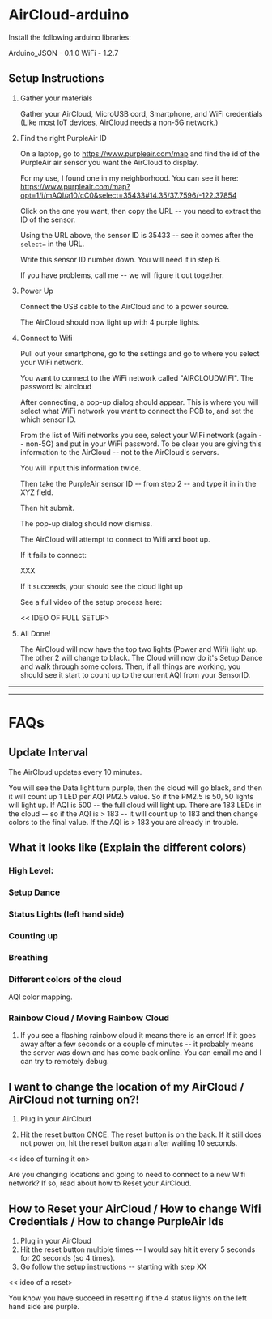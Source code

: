 # AirCloud-arduino

Install the following arduino libraries:

Arduino_JSON - 0.1.0
WiFi - 1.2.7


## Setup Instructions

1. Gather your materials

   Gather your AirCloud, MicroUSB cord, Smartphone, and WiFi credentials (Like most IoT devices, AirCloud needs a non-5G network.)

2. Find the right PurpleAir ID

   On a laptop, go to https://www.purpleair.com/map and find the id of the PurpleAir air sensor you want the AirCloud to display.

   For my use, I found one in my neighborhood. You can see it here: https://www.purpleair.com/map?opt=1/i/mAQI/a10/cC0&select=35433#14.35/37.7596/-122.37854

   Click on the one you want, then copy the URL -- you need to extract the ID of the sensor.

   Using the URL above, the sensor ID is 35433 -- see it comes after the `select=` in the URL.

   Write this sensor ID number down. You will need it in step 6.

   If you have problems, call me -- we will figure it out together.

3. Power Up

   Connect the USB cable to the AirCloud and to a power source.

   The AirCloud should now light up with 4 purple lights.

   <Photo>

4. Connect to Wifi

   Pull out your smartphone, go to the settings and go to where you select your WiFi network.

   You want to connect to the WiFi network called "AIRCLOUDWIFI". The password is: aircloud

   After connecting, a pop-up dialog should appear. This is where you will select what WiFi network you want to connect the PCB to, and set the which sensor ID.

   From the list of Wifi networks you see, select your WIFi network (again -- non-5G) and put in your WiFi password. To be clear you are giving this information to the AirCloud -- not to the AirCloud's servers.

   You will input this information twice.

   Then take the PurpleAir sensor ID -- from step 2 -- and type it in in the XYZ field.

   Then hit submit.

   <Screenshot>

   The pop-up dialog should now dismiss.

   The AirCloud will attempt to connect to Wifi and boot up.

   If it fails to connect:

   XXX

   If it succeeds, your should see the cloud light up

   <GIF>


   See a full video of the setup process here:

   << IDEO OF FULL SETUP>

5. All Done!

   The AirCloud will now have the top two lights (Power and Wifi) light up. The other 2 will change to black. The Cloud will now do it's Setup Dance and walk through some colors. Then, if all things are working, you should see it start to count up to the current AQI from your SensorID.





-------------



-------------



# FAQs



## Update Interval

The AirCloud updates every 10 minutes.

You will see the Data light turn purple, then the cloud will go black, and then it will count up 1 LED per AQI PM2.5 value. So if the PM2.5 is 50, 50 lights will light up. If AQI is 500 -- the full cloud will light up. There are 183 LEDs in the cloud -- so if the AQI is > 183 -- it will count up to 183 and then change colors to the final value. If the AQI is > 183 you are already in trouble.




## What it looks like (Explain the different colors)

### 	High Level:



### 	Setup Dance



### 	Status Lights (left hand side)



### 	Counting up



### 	Breathing



### Different colors of the cloud

AQI  color mapping.



### Rainbow Cloud / Moving Rainbow Cloud

<GIF>

1. If you see a flashing rainbow cloud it means there is an error! If it goes away after a few seconds or a couple of minutes -- it probably means the server was down and has come back online. You can email me and I can try to remotely debug.



## I want to change the location of my AirCloud / AirCloud not turning on?!

1. Plug in your AirCloud

2. Hit the reset button ONCE. The reset button is on the back. If it still does not power on, hit the reset button again after waiting 10 seconds.

<Photo>

<< ideo of turning it on>


Are you changing locations and going to need to connect to a new Wifi network? If so, read about how to Reset your AirCloud.



## How to Reset your AirCloud / How to change Wifi Credentials / How to change PurpleAir Ids

1. Plug in your AirCloud
2. Hit the reset button multiple times -- I would say hit it every 5 seconds for 20 seconds (so 4 times).
3. Go follow the setup instructions -- starting with step XX

<Photo>

<< ideo of a reset>


You know you have succeed in resetting if the 4 status lights on the left hand side are purple.

